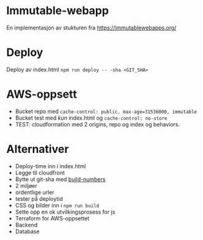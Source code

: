 # Immutable-webapp
En implementasjon av stukturen fra https://immutablewebapps.org/

# Deploy
Deploy av index.html `npm run deploy -- -sha <GIT_SHA>`

# AWS-oppsett
* Bucket repo med `cache-control: public, max-age=31536000, immutable`
* Bucket test med *kun* index.html og `cache-control: no-store`
* TEST: cloudformation med 2 origins, repo og index og behaviors.


# Alternativer
* Deploy-time inn i index.html
* Legge til cloudfront
* Bytte ut git-sha med [build-numbers](https://github.com/marketplace/actions/build-number-generator)
* 2 miljøer
* ordentlige urler
* tester på deploytid
* CSS og bilder inn i `npm run build`
* Sette opp en ok utvilkingsprosess for js
* Terraform for AWS-oppsettet
* Backend
* Database
